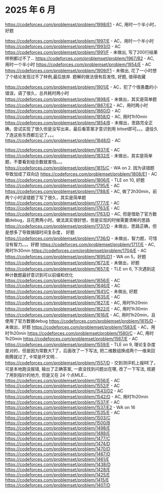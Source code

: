 # 2025 年 6 月

https://codeforces.com/problemset/problem/1998/E1 - AC, 用时一个半小时，好题
<!-- bonus https://codeforces.com/problemset/problem/1998/E2 - AC -->
https://codeforces.com/problemset/problem/1997/E - AC，用时一个半小时
https://codeforces.com/problemset/problem/1993/D - AC
https://codeforces.com/problemset/problem/1991/F - 未做出, 写了200行结果样例都过不了...
https://codeforces.com/problemset/problem/1967/B2 - AC, 用时一个半小时
https://codeforces.com/problemset/problem/1954/E - AC
https://codeforces.com/problemset/problem/1909/F1 - 未做出, 花了一小时想了个结论发现过不了样例,最后放弃. 题解的做法很有启发性, 好题, 值得收藏
<!-- bonus https://codeforces.com/contest/1909/problem/F2 - AC -->
https://codeforces.com/problemset/problem/1901/E - AC，犯了个很愚蠢的小错误，调了很久，总共耗时两小时
https://codeforces.com/problemset/problem/1898/E - 未做出，其实是简单题
https://codeforces.com/problemset/problem/1867/E2 - AC，用时两小时
https://codeforces.com/problemset/problem/1860/D - AC
https://codeforces.com/problemset/problem/1858/D - AC, 用时1h10min
https://codeforces.com/problemset/problem/1854/B - 未做出，思路完全正确，尝试实现了很久但是没写出来，最后看答案才意识到用 bitset即可。。。退役久了连这些东西都忘记了。。。
https://codeforces.com/problemset/problem/1848/D - AC
<!-- https://codeforces.com/contest/2101/problem/C - 【virtual contest】未做出 -->
https://codeforces.com/problemset/problem/1837/E - AC 
https://codeforces.com/problemset/problem/1832/E - 未做出，其实是简单题，不要看到组合数就害怕。。。
https://codeforces.com/problemset/problem/1815/C - WA on 2. 因为读错题导致加成了双向边
https://codeforces.com/problemset/problem/1808/E1 - AC
https://codeforces.com/problemset/problem/1806/E - TLE on 10, 好题
https://codeforces.com/problemset/problem/1795/E - AC
https://codeforces.com/problemset/problem/1788/E - AC, 做了2h30min，前两个小时读错题了写了很久，其实是简单题
https://codeforces.com/problemset/problem/1777/E - AC
https://codeforces.com/problemset/problem/1763/E - AC
https://codeforces.com/problemset/problem/1763/D - AC, 但是借助了官方数据debug，且花费两小时。做法其实很好想，但是实现的时候需要清晰的思路
https://codeforces.com/problemset/problem/1737/D - 未做出，思路正确，但是想多了导致搞错时间复杂度， 好题
https://codeforces.com/problemset/problem/1736/D - 未做出，智力题，可惜没有智力。。。好题
https://codeforces.com/problemset/problem/1717/E - AC, 用时1h30min
https://codeforces.com/problemset/problem/1704/E - AC
https://codeforces.com/problemset/problem/1695/D1 - WA on 5，好题
https://codeforces.com/problemset/problem/1672/E - 未做出，好题
https://codeforces.com/problemset/problem/1657/E - TLE on 6, 下次遇到这种计数题最好意识到可以前缀和优化
https://codeforces.com/problemset/problem/1656/E - AC
https://codeforces.com/problemset/problem/1646/E - AC
https://codeforces.com/problemset/problem/1641/C - 未做出, 好题
https://codeforces.com/problemset/problem/1635/E - AC
https://codeforces.com/problemset/problem/1627/E - AC, 用时1h20min
https://codeforces.com/problemset/problem/1622/E - AC, 用时1h30min
https://codeforces.com/problemset/problem/1616/E - AC, 用时1h20min，且使用了官方数据debug
https://codeforces.com/problemset/problem/1615/D - 未做出，好题
https://codeforces.com/problemset/problem/1583/E - AC，用时1h20min
https://codeforces.com/problemset/problem/1580/C - AC, 用时1h20min
https://codeforces.com/problemset/problem/1567/E - AC
https://codeforces.com/problemset/problem/1559/E - TLE on 9, 理论复杂度是对的，但是因为常数大T了，后面改了一下写法, 把二维数组换成两个一维来回倒腾就过了, 卡常是坏文明...
https://codeforces.com/problemset/problem/1557/D - 交到测评机上报RE了，可是本地跑没报错, 输出了正确答案, 一直没找到问题出在哪, 改了一下写法, 规避了用到指针的地方, 但是又在 24 个点MLE...
https://codeforces.com/problemset/problem/1556/E - AC
https://codeforces.com/problemset/problem/1552/F - AC
https://codeforces.com/problemset/problem/1543/D2 - AC
https://codeforces.com/problemset/problem/1542/D - AC, 用时1h20min
https://codeforces.com/problemset/problem/1537/F - AC
https://codeforces.com/problemset/problem/1537/E2 - WA on 16
https://codeforces.com/problemset/problem/1535/E - AC
https://codeforces.com/problemset/problem/1503/C
https://codeforces.com/problemset/problem/1500/B
https://codeforces.com/problemset/problem/1498/E
https://codeforces.com/problemset/problem/1488/E
https://codeforces.com/problemset/problem/1477/C
https://codeforces.com/problemset/problem/1474/D
https://codeforces.com/problemset/problem/1470/D
https://codeforces.com/problemset/problem/1467/D
https://codeforces.com/problemset/problem/1461/E
https://codeforces.com/problemset/problem/1438/D
https://codeforces.com/problemset/problem/1428/E
https://codeforces.com/problemset/problem/1425/E
https://codeforces.com/problemset/problem/1415/E
https://codeforces.com/problemset/problem/1407/D


